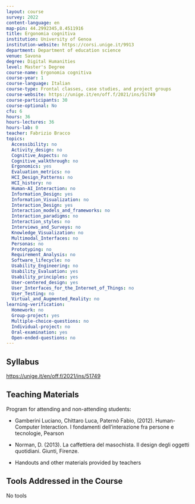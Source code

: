 ```yaml
---
layout: course
survey: 2022
content-language: en
map-pin: 44.2992345,8.4511916
title: Ergonomia cognitiva
institution: University of Genoa
institution-website: https://corsi.unige.it/9913 
department: Department of education science
venue: Savona
degree: Digital Humanities
level: Master's Degree
course-name: Ergonomia cognitiva
course-year: 1
course-language: Italian
course-type: Frontal classes, case studies, and project groups
course-website: https://unige.it/en/off.f/2021/ins/51749
course-participants: 30
course-optional: No
cfu: 6
hours: 36
hours-lectures: 36
hours-lab: 0
teacher: Fabrizio Bracco
topics: 
  Accessibility: no
  Activity_design: no
  Cognitive_Aspects: no
  Cognitive_walkthrough: no
  Ergonomics: yes
  Evaluation_metrics: no
  HCI_Design_Patterns: no
  HCI_history: no
  Human-AI_Interaction: no
  Information_Design: yes
  Information_Visualization: no
  Interaction_Design: yes
  Interaction_models_and_frameworks: no
  Interaction_paradigms: no
  Interaction_styles: no
  Interviews_and_Surveys: no
  Knowledge_Visualization: no
  Multimodal_Interfaces: no
  Personas: no
  Prototyping: no
  Requirement_Analysis: no
  Software_lifecycle: no
  Usability_Engineering: no
  Usability_Evaluation: yes
  Usability_principles: yes
  User-centered_design: yes
  User_Interfaces_for_the_Internet_of_Things: no
  User_Testing: no
  Virtual_and_Augmented_Reality: no
learning-verification: 
  Homework: no 
  Group-project: yes 
  Multiple-choice-questions: no 
  Individual-project: no 
  Oral-examination: yes 
  Open-ended-questions: no 
---
```



## Syllabus 
https://unige.it/en/off.f/2021/ins/51749

## Teaching Materials 
Program for attending and non-attending students:

- Gamberini Luciano, Chittaro Luca, Paternò Fabio, (2012). Human-Computer Interaction. I fondamenti dell’interazione fra persone e tecnologie, Pearson

- Norman, D. (2013). La caffettiera del masochista. Il design degli oggetti quotidiani. Giunti, Firenze.

- Handouts and other materials provided by teachers

## Tools Addressed in the Course 
No tools
